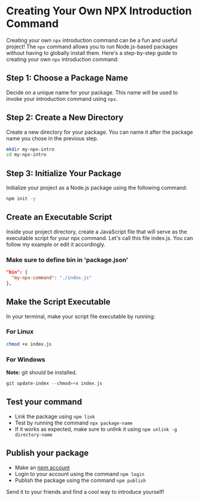 
# Creating Your Own NPX Introduction Command

Creating your own `npx` introduction command can be a fun and useful project! The `npx` command allows you to run Node.js-based packages without having to globally install them. Here's a step-by-step guide to creating your own `npx` introduction command:

## Step 1: Choose a Package Name

Decide on a unique name for your package. This name will be used to invoke your introduction command using `npx`.

## Step 2: Create a New Directory

Create a new directory for your package. You can name it after the package name you chose in the previous step.

```bash
mkdir my-npx-intro
cd my-npx-intro
```

## Step 3: Initialize Your Package

Initialize your project as a Node.js package using the following command:

```bash
npm init -y
```

## Create an Executable Script

Inside your project directory, create a JavaScript file that will serve as the executable script for your npx command. Let's call this file index.js. You can follow my example or edit it accordingly.

### Make sure to define bin in 'package.json'

```json
"bin": {
  "my-npx-command": "./index.js"
},
```

## Make the Script Executable

In your terminal, make your script file executable by running:

### For Linux

```bash
chmod +x index.js
```

### For Windows

**Note:** git should be installed.

```powershell
git update-index --chmod=+x index.js
```

## Test your command

- Link the package using `npm link`
- Test by running the command `npx package-name`
- If it works as expected, make sure to unlink it using `npm unlink -g directory-name`

## Publish your package

- Make an [npm account](https://www.npmjs.com/)
- Login to your account using the command `npm login`
- Publish the package using the command `npm publish`

Send it to your friends and find a cool way to introduce yourself!
